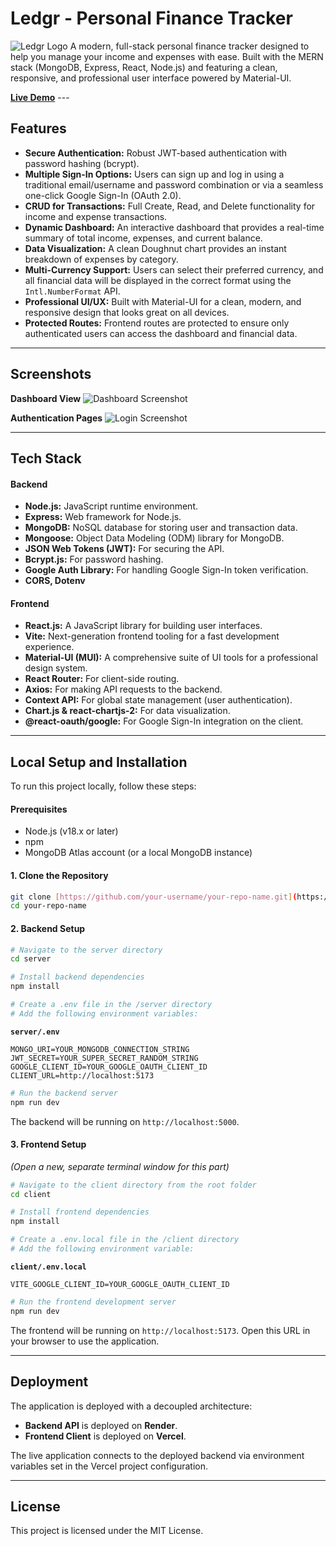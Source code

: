 # Ledgr - Personal Finance Tracker

![Ledgr Logo](https://i.imgur.com/8t2sa78t2sa78t2s.jpg) 
A modern, full-stack personal finance tracker designed to help you manage your income and expenses with ease. Built with the MERN stack (MongoDB, Express, React, Node.js) and featuring a clean, responsive, and professional user interface powered by Material-UI.

**[Live Demo](https://YOUR_LIVE_VERCEL_URL_HERE)** ---

## Features

* **Secure Authentication:** Robust JWT-based authentication with password hashing (bcrypt).
* **Multiple Sign-In Options:** Users can sign up and log in using a traditional email/username and password combination or via a seamless one-click Google Sign-In (OAuth 2.0).
* **CRUD for Transactions:** Full Create, Read, and Delete functionality for income and expense transactions.
* **Dynamic Dashboard:** An interactive dashboard that provides a real-time summary of total income, expenses, and current balance.
* **Data Visualization:** A clean Doughnut chart provides an instant breakdown of expenses by category.
* **Multi-Currency Support:** Users can select their preferred currency, and all financial data will be displayed in the correct format using the `Intl.NumberFormat` API.
* **Professional UI/UX:** Built with Material-UI for a clean, modern, and responsive design that looks great on all devices.
* **Protected Routes:** Frontend routes are protected to ensure only authenticated users can access the dashboard and financial data.

---

## Screenshots

**Dashboard View**
![Dashboard Screenshot](https://i.imgur.com/YOUR_DASHBOARD_SCREENSHOT.png)

**Authentication Pages**
![Login Screenshot](https://i.imgur.com/YOUR_LOGIN_SCREENSHOT.png)

---

## Tech Stack

#### **Backend**
* **Node.js:** JavaScript runtime environment.
* **Express:** Web framework for Node.js.
* **MongoDB:** NoSQL database for storing user and transaction data.
* **Mongoose:** Object Data Modeling (ODM) library for MongoDB.
* **JSON Web Tokens (JWT):** For securing the API.
* **Bcrypt.js:** For password hashing.
* **Google Auth Library:** For handling Google Sign-In token verification.
* **CORS, Dotenv**

#### **Frontend**
* **React.js:** A JavaScript library for building user interfaces.
* **Vite:** Next-generation frontend tooling for a fast development experience.
* **Material-UI (MUI):** A comprehensive suite of UI tools for a professional design system.
* **React Router:** For client-side routing.
* **Axios:** For making API requests to the backend.
* **Context API:** For global state management (user authentication).
* **Chart.js & react-chartjs-2:** For data visualization.
* **@react-oauth/google:** For Google Sign-In integration on the client.

---

## Local Setup and Installation

To run this project locally, follow these steps:

#### **Prerequisites**
* Node.js (v18.x or later)
* npm
* MongoDB Atlas account (or a local MongoDB instance)

#### **1. Clone the Repository**
```bash
git clone [https://github.com/your-username/your-repo-name.git](https://github.com/your-username/your-repo-name.git)
cd your-repo-name
```

#### **2. Backend Setup**
```bash
# Navigate to the server directory
cd server

# Install backend dependencies
npm install

# Create a .env file in the /server directory
# Add the following environment variables:
```
**`server/.env`**
```env
MONGO_URI=YOUR_MONGODB_CONNECTION_STRING
JWT_SECRET=YOUR_SUPER_SECRET_RANDOM_STRING
GOOGLE_CLIENT_ID=YOUR_GOOGLE_OAUTH_CLIENT_ID
CLIENT_URL=http://localhost:5173
```

```bash
# Run the backend server
npm run dev
```
The backend will be running on `http://localhost:5000`.

#### **3. Frontend Setup**
*(Open a new, separate terminal window for this part)*
```bash
# Navigate to the client directory from the root folder
cd client

# Install frontend dependencies
npm install

# Create a .env.local file in the /client directory
# Add the following environment variable:
```
**`client/.env.local`**
```env
VITE_GOOGLE_CLIENT_ID=YOUR_GOOGLE_OAUTH_CLIENT_ID
```

```bash
# Run the frontend development server
npm run dev
```
The frontend will be running on `http://localhost:5173`. Open this URL in your browser to use the application.

---

## Deployment

The application is deployed with a decoupled architecture:
* **Backend API** is deployed on **Render**.
* **Frontend Client** is deployed on **Vercel**.

The live application connects to the deployed backend via environment variables set in the Vercel project configuration.

---

## License

This project is licensed under the MIT License.
